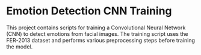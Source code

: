 # Emotion Detection CNN Training

This project contains scripts for training a Convolutional Neural Network (CNN) to detect emotions from facial images. The training script uses the FER-2013 dataset and performs various preprocessing steps before training the model.


